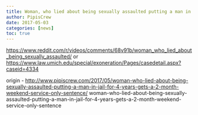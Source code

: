 ```yaml
---
title: Woman, who lied about being sexually assaulted putting a man in jail for 4 years, gets a 2 month weekend service-only sentence
author: PipisCrew
date: 2017-05-03
categories: [news]
toc: true
---
```


https://www.reddit.com/r/videos/comments/68v91b/woman_who_lied_about_being_sexually_assaulted/
or
https://www.law.umich.edu/special/exoneration/Pages/casedetail.aspx?caseid=4334

origin - http://www.pipiscrew.com/2017/05/woman-who-lied-about-being-sexually-assaulted-putting-a-man-in-jail-for-4-years-gets-a-2-month-weekend-service-only-sentence/ woman-who-lied-about-being-sexually-assaulted-putting-a-man-in-jail-for-4-years-gets-a-2-month-weekend-service-only-sentence